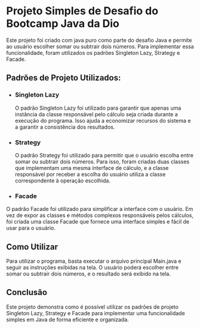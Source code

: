 <h1>Projeto Simples de Desafio do Bootcamp Java da Dio</h1><p>
Este projeto foi criado com java puro como parte do desafio Java e permite ao usuário escolher somar ou subtrair dois números. Para implementar essa funcionalidade, foram utilizados os padrões Singleton Lazy, Strategy e Facade.

<h2>Padrões de Projeto Utilizados:</h2><p>

<ul><li><h3>Singleton Lazy</h3></li>
O padrão Singleton Lazy foi utilizado para garantir que apenas uma instância da classe responsável pelo cálculo seja criada durante a execução do programa. Isso ajuda a economizar recursos do sistema e a garantir a consistência dos resultados.

<li><h3>Strategy</h3><p></li>
O padrão Strategy foi utilizado para permitir que o usuário escolha entre somar ou subtrair dois números. Para isso, foram criadas duas classes que implementam uma mesma interface de cálculo, e a classe responsável por receber a escolha do usuário utiliza a classe correspondente à operação escolhida.

<li><h3>Facade</h3><p></li></ul>
O padrão Facade foi utilizado para simplificar a interface com o usuário. Em vez de expor as classes e métodos complexos responsáveis pelos cálculos, foi criada uma classe Facade que fornece uma interface simples e fácil de usar para o usuário.

<h2>Como Utilizar</h2>
Para utilizar o programa, basta executar o arquivo principal Main.java e seguir as instruções exibidas na tela. O usuário poderá escolher entre somar ou subtrair dois números, e o resultado será exibido na tela.

<h2>Conclusão</h2>
Este projeto demonstra como é possível utilizar os padrões de projeto Singleton Lazy, Strategy e Facade para implementar uma funcionalidade simples em Java de forma eficiente e organizada.
